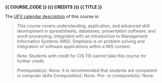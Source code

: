 **{{ COURSE_CODE }} ({{ CREDITS }}) {{ TITLE }}**

The [UFV calendar description](https://www.ufv.ca/calendar/current/CourseDescriptions) of this course is:

> This course covers understanding, application, and advanced skill development in spreadsheets, databases, presentation software, and word-processing, integrated with an introduction to Management Information Systems (MIS). Emphasis is on problem solving and integration of software applications within a MIS context.
>
> Note: Students with credit for CIS 110 cannot take this course for further credit.
>
> Prerequisite(s): None. It is recommended that students are competent in computer skills
> Corequisite(s): None.
> Pre- or corequisite(s): None.
